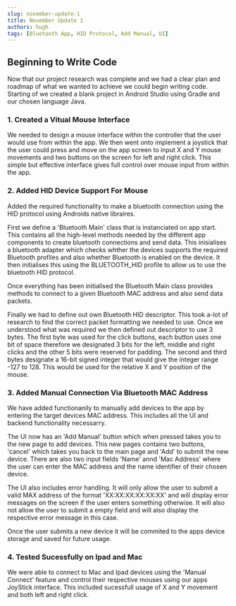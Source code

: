 ```yaml
---
slug: november-update-1
title: November Update 1
authors: hugh
tags: [Bluetooth App, HID Protocol, Add Manual, UI]
---
```


## Beginning to Write Code

Now that our project research was complete and we had a clear plan and roadmap of what we wanted to achieve we could begin writing code. Starting of we created a blank project in Android Studio using Gradle and our chosen language Java.

### 1. Created a Vitual Mouse Interface

We needed to design a mouse interface within the controller that the user would use from within the app. We then went onto implement a joystick that the user could press and move on the app screen to input X and Y mouse movements and two buttons on the screen for left and right click. This simple but effective interface gives full control over mouse input from within the app.

### 2. Added HID Device Support For Mouse

Added the required functionality to make a bluetooth connection using the HID protocol using Androids native libraires.

First we define a 'Bluetooth Main' class that is instanciated on app start. This contains all the high-level methods needed by the different app components to create bluetooth connections and send data. This inisialises a bluetooth adapter which checks whther the devices supports the required Bluetooth profiles and also whether Bluetooth is enabled on the device. It then initialises this using the BLUETOOTH_HID profile to allow us to use the bluetooth HID protocol.

Once everything has been initialised the Bluetooth Main class provides methods to connect to a given Bluetooth MAC address and also send data packets.

Finally we had to define out own Bluetooth HID descriptor. This took a-lot of research to find the correct packet formatting we needed to use. Once we understood what was required we then defined out descriptor to use 3 bytes. The first byte was used for the click buttons, each button uses one bit of space therefore we designated 3 bits for the left, middle and right clicks and the other 5 bits were reserved for padding. The second and third bytes designate a 16-bit signed integer that would give the integer range -127 to 128. This would be used for the relative X and Y position of the mouse.

### 3. Added Manual Connection Via Bluetooth MAC Address

We have added functionanily to manually add devices to the app by entering the target devices MAC address. This includes all the UI and backend functionality necessarry.

The UI now has an 'Add Manual' button which when pressed takes you to the new page to add devices. This new pages contains two buttons, 'cancel' which takes you back to the main page and 'Add' to submit the new device. There are also two input fields 'Name' annd 'Mac Address' where the user can enter the MAC address and the name identifier of their chosen device.

The UI also includes error handling. It will only allow the user to submit a valid MAX address of the format 'XX:XX:XX:XX:XX:XX' and will display error messages on the screen if the user enters something otherwise. It will also not allow the user to submit a empty field and will also display the respective error message in this case.

Once the user submits a new device it will be commited to the apps device storage and saved for future usage.

### 4. Tested Sucessfully on Ipad and Mac

We were able to connect to Mac and Ipad devices using the 'Manual Connect' feature and control their respective mouses using our apps JoyStick interface. This included sucessfull usage of X and Y movement and both left and right click.
